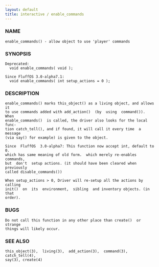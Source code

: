 ```yaml
---
layout: default
title: interactive / enable_commands
---
```


### NAME

    enable_commands() - allow object to use 'player' commands


### SYNOPSIS

    Deprecated:
      void enable_commands( void );

    Since FluffOS 3.0-alpha7.1:
      void enable_commands( int setup_actions = 0 );


### DESCRIPTION

    enable_commands() marks this_object() as a living object, and allows it
    to use commands added with add_action()  (by  using  command()).   When
    enable_commands()  is called, the driver also looks for the local func‐
    tion catch_tell(), and if found, it will call it every time  a  message
    (via say() for example) is given to the object.

    Since  FluffOS  3.0-alpha7: This function now accept int, default to 0.
    which has same meaning of old form.  which merely re-enables  commands,
    but  don't  setup actions. (it should have been cleared when previously
    called disable_commands())

    When setup_actions > 0, Driver will re-setup all the actions by calling
    init()  on  its  environment,  sibling  and inventory objects. (in that
    order).


### BUGS

    Do not call this function in any other place than create()  or  strange
    things will likely occur.


### SEE ALSO

    this_object(3),  living(3),  add_action(3),  command(3), catch_tell(4),
    say(3), create(4)
